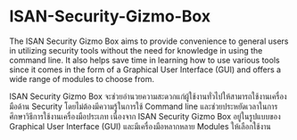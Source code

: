 # ISAN-Security-Gizmo-Box

The ISAN Security Gizmo Box aims to provide convenience to general users in utilizing security tools without the need for knowledge in using the command line. It also helps save time in learning how to use various tools since it comes in the form of a Graphical User Interface (GUI) and offers a wide range of modules to choose from.

ISAN Security Gizmo Box จะช่วยอำนวยความสะดวกแก่ผู้ใช้งานทั่วไปให้สามารถใช้งานเครื่องมือด้าน 
Security โดยไม่ต้องมีความรู้ในการใช้ Command line และช่วยประหยัดเวลาในการศึกษาวิธีการใช้งานเครื่องมือประเภท 
เนื่องจาก ISAN Security Gizmo Box อยู่ในรูปแบบของ Graphical User Interface (GUI) 
และมีเครื่องมือหลากหลาย Modules ให้เลือกใช้งาน
